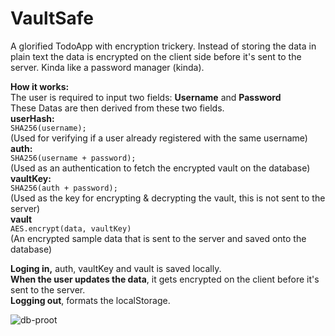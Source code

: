 # VaultSafe

A glorified TodoApp with encryption trickery. Instead of storing the data in plain text
the data is encrypted on the client side before it's sent to the server. Kinda like a
password manager (kinda).

**How it works:**  
The user is required to input two fields: **Username** and **Password**  
These Datas are then derived from these two fields.  
**userHash:**  
 `SHA256(username);`  
(Used for verifying if a user already registered with the same username)  
**auth:**  
 `SHA256(username + password);`  
(Used as an authentication to fetch the encrypted vault on the database)  
**vaultKey:**  
 `SHA256(auth + password);`  
(Used as the key for encrypting & decrypting the vault, this is not sent to the server)  
**vault**   
 `AES.encrypt(data, vaultKey)`  
(An encrypted sample data that is sent to the server and saved onto the database)


**Loging in,** auth, vaultKey and vault is saved locally.  
**When the user updates the data**, it gets encrypted on the client before it's sent to the server.  
**Logging out**, formats the localStorage. 


![db-proot][proof]

[proof]: https://github.com/Dwyte/vaultSafe/db-proof "mongodb-prreview"